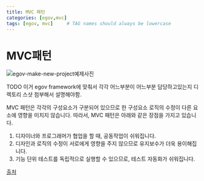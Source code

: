 ```yaml
---
title: MVC 패턴
categories: [egov,mvc]
tags: [egov, mvc]     # TAG names should always be lowercase
---
```


# MVC패턴

![egov-make-new-project예제사진](https://hyunwoo1123.github.io/assets/img/egov/mvc1.jpeg)

TODO 이거 egov framework에 맞춰서 각각 어느부분이 어느부분 담당하고있는지 디렉토리 스샷 첨부해서 설명해야함.

MVC 패턴은 각각의 구성요소가 구분되어 있으므로 한 구성요소 로직의 수정이 다른 요소에 영향을 미치지 않습니다. 따라서, MVC 패턴은 아래와 같은 장점을 가지고 있습니다.

1. 디자이너와 프로그래머가 협업을 할 때, 공동작업이 쉬워집니다.
2. 디자인과 로직의 수정이 서로에게 영향을 주지 않으므로 유지보수가 더욱 용이해집니다.
3. 기능 단위 테스트를 독립적으로 실행할 수 있으므로, 테스트 자동화가 쉬워집니다.

[출처](https://velog.io/@khy226/MVC-%ED%8C%A8%ED%84%B4%EC%9D%B4%EB%9E%80)